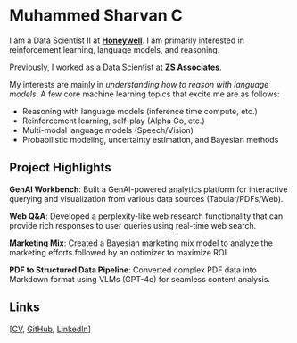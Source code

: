 # Muhammed Sharvan C

I am a Data Scientist II at **[Honeywell](https://www.honeywell.com/in/en)**. I am primarily interested in reinforcement learning, language models, and reasoning.

Previously, I worked as a Data Scientist at **[ZS Associates](https://www.zs.com/india)**.

My interests are mainly in  _understanding how to reason with language models_. A few core machine learning topics that excite me are as follows:

- Reasoning with language models (inference time compute, etc.)
- Reinforcement learning, self-play (Alpha Go, etc.)
- Multi-modal language models (Speech/Vision)
- Probabilistic modeling, uncertainty estimation, and Bayesian methods

## Project Highlights

**GenAI Workbench**: Built a GenAI-powered analytics platform for interactive querying and visualization from various data sources (Tabular/PDFs/Web).

**Web Q&A**: Developed a perplexity-like web research functionality that can provide rich responses to user queries using real-time web search.

**Marketing Mix**: Created a Bayesian marketing mix model to analyze the marketing efforts followed by an optimizer to maximize ROI.

**PDF to Structured Data Pipeline**: Converted complex PDF data into Markdown format using VLMs (GPT-4o) for seamless content analysis.

## Links
[[CV](https://sharvanc.github.io/files/CV.pdf),  [GitHub](https://github.com/sharvanc),  [LinkedIn](https://www.linkedin.com/in/sharvanc/)]
